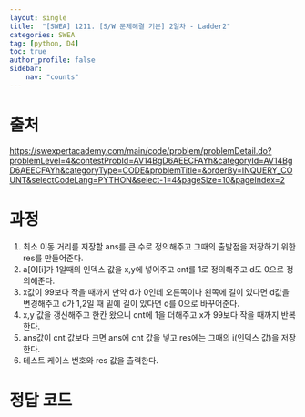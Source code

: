 ```yaml
---
layout: single
title:  "[SWEA] 1211. [S/W 문제해결 기본] 2일차 - Ladder2"
categories: SWEA
tag: [python, D4]
toc: true
author_profile: false
sidebar:
    nav: "counts"
---
```


# 출처
<https://swexpertacademy.com/main/code/problem/problemDetail.do?problemLevel=4&contestProbId=AV14BgD6AEECFAYh&categoryId=AV14BgD6AEECFAYh&categoryType=CODE&problemTitle=&orderBy=INQUERY_COUNT&selectCodeLang=PYTHON&select-1=4&pageSize=10&pageIndex=2>




  
  
# 과정
1. 최소 이동 거리를 저장할 ans를 큰 수로 정의해주고 그때의 출발점을 저장하기 위한 res를 만들어준다.
2. a[0][i]가 1일때의 인덱스 값을 x,y에 넣어주고 cnt를 1로 정의해주고 d도 0으로 정의해준다.
3. x값이 99보다 작을 때까지 만약 d가 0인데 오른쪽이나 왼쪽에 길이 있다면 d값을 변경해주고 d가 1,2일 때 밑에 길이 있다면 d를 0으로 바꾸어준다.
4. x,y 값을 갱신해주고 한칸 왔으니 cnt에 1을 더해주고 x가 99보다 작을 때까지 반복한다.
5. ans값이 cnt 값보다 크면 ans에 cnt 값을 넣고 res에는 그때의 
i(인덱스 값)을 저장한다.
6. 테스트 케이스 번호와 res 값을 출력한다.



# 정답 코드
<script src="https://gist.github.com/kghees/bdbfb9435cf1adc12fed37f653395d10.js"></script>
    



